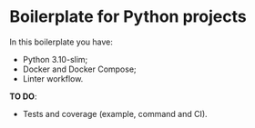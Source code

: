 # Boilerplate for Python projects

In this boilerplate you have:

- Python 3.10-slim;
- Docker and Docker Compose;
- Linter workflow.

**TO DO**:

- Tests and coverage (example, command and CI).
